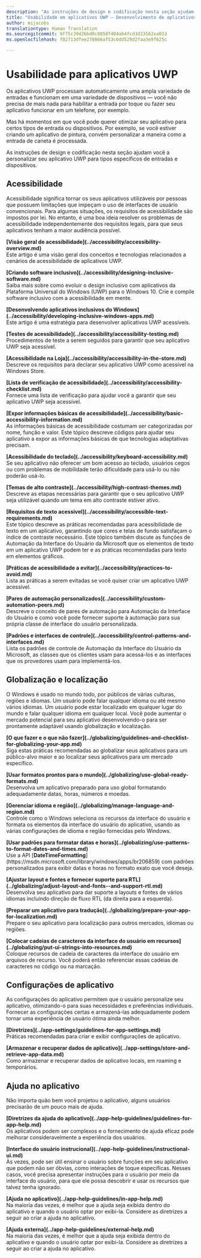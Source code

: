 ```yaml
---
description: "As instruções de design e codificação nesta seção ajudam você a personalizar seu aplicativo UWP para tipos específicos de entradas e dispositivos."
title: "Usabilidade em aplicativos UWP – Desenvolvimento de aplicativos do Windows"
author: mijacobs
translationtype: Human Translation
ms.sourcegitcommit: 9f75c39d26bd0c8858f404ab4fcd3d23562ea033
ms.openlocfilehash: f02713dfee278866af53c6dd529d2faa3e9f625c

---
```


<link rel="stylesheet" href="https://az835927.vo.msecnd.net/sites/uwp/Resources/css/custom.css"> 

# Usabilidade para aplicativos UWP

Os aplicativos UWP processam automaticamente uma ampla variedade de entradas e funcionam em uma variedade de dispositivos — você não precisa de mais nada para habilitar a entrada por toque ou fazer seu aplicativo funcionar em um telefone, por exemplo. 

Mas há momentos em que você pode querer otimizar seu aplicativo para certos tipos de entrada ou dispositivos. Por exemplo, se você estiver criando um aplicativo de pintura, convém personalizar a maneira como a entrada de caneta é processada. 

As instruções de design e codificação nesta seção ajudam você a personalizar seu aplicativo UWP para tipos específicos de entradas e dispositivos. 

## Acessibilidade

Acessibilidade significa tornar os seus aplicativos utilizáveis por pessoas que possuem limitações que impeçam o uso de interfaces de usuário convencionais. Para algumas situações, os requisitos de acessibilidade são impostos por lei. No entanto, é uma boa ideia resolver os problemas de acessibilidade independentemente dos requisitos legais, para que seus aplicativos tenham a maior audiência possível.

<div class="side-by-side">
<div class="side-by-side-content">
  <div class="side-by-side-content-left">
<p><b>[Visão geral de acessibilidade](../accessibility/accessibility-overview.md)</b> <br/> Este artigo é uma visão geral dos conceitos e tecnologias relacionados a cenários de acessibilidade de aplicativos UWP.</p>
  </div>
  <div class="side-by-side-content-right">
<p><b>[Criando software inclusivo](../accessibility/designing-inclusive-software.md)</b><br/>Saiba mais sobre como evoluir o design inclusivo com aplicativos da Plataforma Universal do Windows (UWP) para o Windows 10.  Crie e compile software inclusivo com a acessibilidade em mente.</p>
  </div>
</div>
</div>

<div class="side-by-side">
<div class="side-by-side-content">
  <div class="side-by-side-content-left">
<p><b>[Desenvolvendo aplicativos inclusivos do Windows](../accessibility/developing-inclusive-windows-apps.md)</b><br/> Este artigo é uma estratégia para desenvolver aplicativos UWP acessíveis.</p>
  </div>
  <div class="side-by-side-content-right">
<p><b>[Testes de acessibilidade](../accessibility/accessibility-testing.md) </b><br/>Procedimentos de teste a serem seguidos para garantir que seu aplicativo UWP seja acessível.</p>
  </div>
</div>
</div>

<div class="side-by-side">
<div class="side-by-side-content">
  <div class="side-by-side-content-left">
<p><b>[Acessibilidade na Loja](../accessibility/accessibility-in-the-store.md)</b><br/>Descreve os requisitos para declarar seu aplicativo UWP como acessível na Windows Store.</p>
  </div>
  <div class="side-by-side-content-right">
<p><b>[Lista de verificação de acessibilidade](../accessibility/accessibility-checklist.md)</b><br/>Fornece uma lista de verificação para ajudar você a garantir que seu aplicativo UWP seja acessível.</p>
  </div>
</div>
</div>

<div class="side-by-side">
<div class="side-by-side-content">
  <div class="side-by-side-content-left">
<p><b>[Expor informações básicas de acessibilidade](../accessibility/basic-accessibility-information.md)</b><br/>As informações básicas de acessibilidade costumam ser categorizadas por nome, função e valor. Este tópico descreve códigos para ajudar seu aplicativo a expor as informações básicas de que tecnologias adaptativas precisam.</p>
  </div>
  <div class="side-by-side-content-right">
<p><b>[Acessibilidade do teclado](../accessibility/keyboard-accessibility.md)</b><br/>Se seu aplicativo não oferecer um bom acesso ao teclado, usuários cegos ou com problemas de mobilidade terão dificuldade para usá-lo ou não poderão usá-lo.</p>
  </div>
</div>
</div>

<div class="side-by-side">
<div class="side-by-side-content">
  <div class="side-by-side-content-left">
<p><b>[Temas de alto contraste](../accessibility/high-contrast-themes.md)</b><br/>Descreve as etapas necessárias para garantir que o seu aplicativo UWP seja utilizável quando um tema em alto contraste estiver ativo. </p>
  </div>
  <div class="side-by-side-content-right">
<p><b>[Requisitos de texto acessível](../accessibility/accessible-text-requirements.md)</b><br/>Este tópico descreve as práticas recomendadas para acessibilidade de texto em um aplicativo, garantindo que cores e telas de fundo satisfaçam o índice de contraste necessário. Este tópico também discute as funções de Automação da Interface do Usuário da Microsoft que os elementos de texto em um aplicativo UWP podem ter e as práticas recomendadas para texto em elementos gráficos.</p>
  </div>
</div>
</div>

<div class="side-by-side">
<div class="side-by-side-content">
  <div class="side-by-side-content-left">
<p><b>[Práticas de acessibilidade a evitar](../accessibility/practices-to-avoid.md)</b><br/>Lista as práticas a serem evitadas se você quiser criar um aplicativo UWP acessível.</p>
  </div>
  <div class="side-by-side-content-right">
<p><b>[Pares de automação personalizados](../accessibility/custom-automation-peers.md)</b><br/>Descreve o conceito de pares de automação para Automação da Interface do Usuário e como você pode fornecer suporte à automação para sua própria classe de interface do usuário personalizada.</p>
  </div>
</div>
</div>

<div class="side-by-side">
<div class="side-by-side-content">
  <div class="side-by-side-content-left">
<p><b>[Padrões e interfaces de controle](../accessibility/control-patterns-and-interfaces.md)</b><br/>Lista os padrões de controle de Automação da Interface do Usuário da Microsoft, as classes que os clientes usam para acessá-los e as interfaces que os provedores usam para implementá-los.</p>
  </div>
  <div class="side-by-side-content-right">
<p><b></b>   
</p>
  </div>
</div>
</div>



## Globalização e localização

O Windows é usado no mundo todo, por públicos de várias culturas, regiões e idiomas. Um usuário pode falar qualquer idioma ou até mesmo vários idiomas. Um usuário pode estar localizado em qualquer lugar do mundo e falar qualquer idioma em qualquer local. Você pode aumentar o mercado potencial para seu aplicativo desenvolvendo-o para ser prontamente adaptável usando globalização e localização. 

<div class="side-by-side">
<div class="side-by-side-content">
  <div class="side-by-side-content-left">
<p><b>[O que fazer e o que não fazer](../globalizing/guidelines-and-checklist-for-globalizing-your-app.md)</b><br/>Siga estas práticas recomendadas ao globalizar seus aplicativos para um público-alvo maior e ao localizar seus aplicativos para um mercado específico.</p>
  </div>
  <div class="side-by-side-content-right">
<p><b>[Usar formatos prontos para o mundo](../globalizing/use-global-ready-formats.md)</b><br/>Desenvolva um aplicativo preparado para uso global formatando adequadamente datas, horas, números e moedas.</p>
  </div>
</div>
</div>

<div class="side-by-side">
<div class="side-by-side-content">
  <div class="side-by-side-content-left">
<p><b>[Gerenciar idioma e região](../globalizing/manage-language-and-region.md)</b><br/>Controle como o Windows seleciona os recursos da interface do usuário e formata os elementos da interface do usuário do aplicativo, usando as várias configurações de idioma e região fornecidas pelo Windows.</p>
  </div>
  <div class="side-by-side-content-right">
<p><b>[Usar padrões para formatar datas e horas](../globalizing/use-patterns-to-format-dates-and-times.md)</b><br/>Use a API [<strong>DateTimeFormatting</strong>] (https://msdn.microsoft.com/library/windows/apps/br206859) com padrões personalizados para exibir datas e horas no formato exato que você deseja.</p>
  </div>
</div>
</div>

<div class="side-by-side">
<div class="side-by-side-content">
  <div class="side-by-side-content-left">
<p><b>[Ajustar layout e fontes e fornecer suporte para RTL](../globalizing/adjust-layout-and-fonts--and-support-rtl.md)</b><br/>Desenvolva seu aplicativo para dar suporte a layouts e fontes de vários idiomas incluindo direção de fluxo RTL (da direita para a esquerda).</p>
  </div>
  <div class="side-by-side-content-right">
<p><b>[Preparar um aplicativo para tradução](../globalizing/prepare-your-app-for-localization.md)</b><br/>Prepare o seu aplicativo para localização para outros mercados, idiomas ou regiões.</p>
  </div>
</div>
</div>

<div class="side-by-side">
<div class="side-by-side-content">
  <div class="side-by-side-content-left">
<p><b>[Colocar cadeias de caracteres da interface do usuário em recursos](../globalizing/put-ui-strings-into-resources.md)</b><br/>Coloque recursos de cadeia de caracteres da interface do usuário em arquivos de recurso. Você poderá então referenciar essas cadeias de caracteres no código ou na marcação.</p>
  </div>
  <div class="side-by-side-content-right">
<b></b>   
<p></p>
  </div>
</div>
</div>


## Configurações de aplicativo

As configurações do aplicativo permitem que o usuário personalize seu aplicativo, otimizando-o para suas necessidades e preferências individuais. Fornecer as configurações certas e armazená-las adequadamente podem tornar uma experiência de usuário ótima ainda melhor. 

<div class="side-by-side">
<div class="side-by-side-content">
  <div class="side-by-side-content-left">
<p><b>[Diretrizes](../app-settings/guidelines-for-app-settings.md)</b><br/>Práticas recomendadas para criar e exibir configurações de aplicativo.</p>
  </div>
  <div class="side-by-side-content-right">
<p><b>[Armazenar e recuperar dados de aplicativo](../app-settings/store-and-retrieve-app-data.md)</b><br/>Como armazenar e recuperar dados de aplicativo locais, em roaming e temporários.</p>
  </div>
</div>
</div>

## Ajuda no aplicativo
Não importa quão bem você projetou o aplicativo, alguns usuários precisarão de um pouco mais de ajuda. 

<div class="side-by-side">
<div class="side-by-side-content">
  <div class="side-by-side-content-left">
<p><b>[Diretrizes da ajuda do aplicativo](../app-help-guidelines/guidelines-for-app-help.md)</b><br/>Os aplicativos podem ser complexos e o fornecimento de ajuda eficaz pode melhorar consideravelmente a experiência dos usuários. 
</p>
  </div>
  <div class="side-by-side-content-right">
<p><b>[Interface do usuário instrucional](../app-help-guidelines/instructional-ui.md)</b><br/>Às vezes, pode ser útil ensinar o usuário sobre funções em seu aplicativo que podem não ser óbvias, como interações de toque específicas. Nesses casos, você precisa apresentar instruções para o usuário por meio da interface do usuário, para que ele possa descobrir e usar os recursos que talvez tenha ignorado.</p>
  </div>
</div>
</div>

<div class="side-by-side">
<div class="side-by-side-content">
  <div class="side-by-side-content-left">
<p><b>[Ajuda no aplicativo](../app-help-guidelines/in-app-help.md)</b><br/>Na maioria das vezes, é melhor que a ajuda seja exibida dentro do aplicativo e quando o usuário optar por exibi-la. Considere as diretrizes a seguir ao criar a ajuda no aplicativo.</p>
  </div>
  <div class="side-by-side-content-right">
<p><b>[Ajuda externa](../app-help-guidelines/external-help.md)</b><br/>Na maioria das vezes, é melhor que a ajuda seja exibida dentro do aplicativo e quando o usuário optar por exibi-la. Considere as diretrizes a seguir ao criar a ajuda no aplicativo.</p>
  </div>
</div>
</div>






<!--HONumber=Jun16_HO4-->


